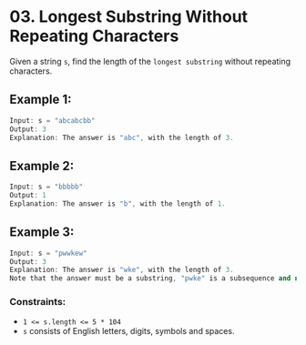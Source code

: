 # 03. Longest Substring Without Repeating Characters
Given a string `s`, find the length of the `longest substring` without repeating characters.

## Example 1:
```c++
Input: s = "abcabcbb"
Output: 3
Explanation: The answer is "abc", with the length of 3.
```

## Example 2:
```c++
Input: s = "bbbbb"
Output: 1
Explanation: The answer is "b", with the length of 1.
```

## Example 3:
```c++
Input: s = "pwwkew"
Output: 3
Explanation: The answer is "wke", with the length of 3.
Note that the answer must be a substring, "pwke" is a subsequence and not a substring.
```

### Constraints:
- `1 <= s.length <= 5 * 104`
- `s` consists of English letters, digits, symbols and spaces.
